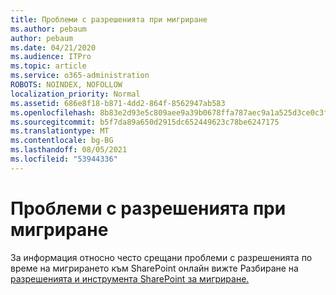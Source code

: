 ```yaml
---
title: Проблеми с разрешенията при мигриране
ms.author: pebaum
author: pebaum
ms.date: 04/21/2020
ms.audience: ITPro
ms.topic: article
ms.service: o365-administration
ROBOTS: NOINDEX, NOFOLLOW
localization_priority: Normal
ms.assetid: 686e8f18-b871-4dd2-864f-8562947ab583
ms.openlocfilehash: 8b83e2d93e5c809aee9a39b0678ffa787aec9a1a525d3ce0c3fbf4b17634a9da
ms.sourcegitcommit: b5f7da89a650d2915dc652449623c78be6247175
ms.translationtype: MT
ms.contentlocale: bg-BG
ms.lasthandoff: 08/05/2021
ms.locfileid: "53944336"
---
```

# <a name="permissions-issues-while-migrating"></a>Проблеми с разрешенията при мигриране

За информация относно често срещани проблеми с разрешенията по време на мигрирането към SharePoint онлайн вижте Разбиране на [разрешенията и инструмента SharePoint за мигриране.](https://go.microsoft.com/fwlink/?linkid=2019753)
  

